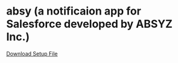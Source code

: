 # absy (a notificaion app for Salesforce developed by ABSYZ Inc.)



[Download Setup File](https://github.com/harshvasisthaa/absy_setup/raw/36e798a37f5a4d5fe3e7be57649b18e60a029de3/absy_setup.exe)
